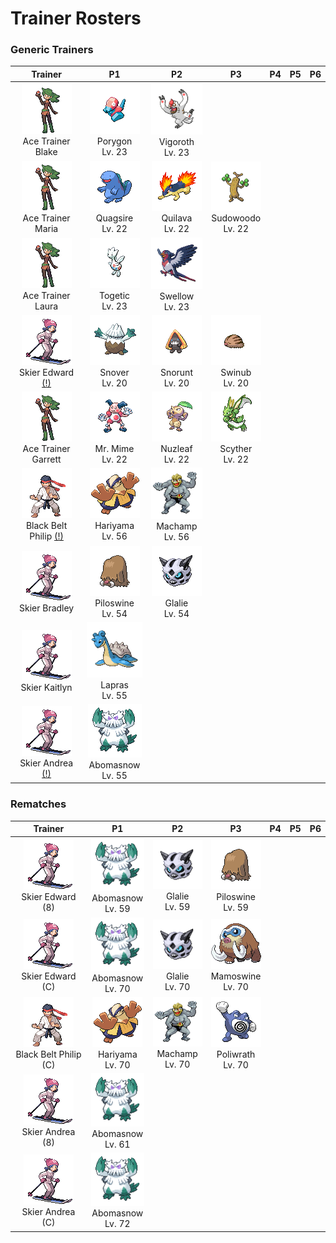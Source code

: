 # Trainer Rosters

### Generic Trainers

| Trainer | P1 | P2 | P3 | P4 | P5 | P6 |
|:-------:|:--:|:--:|:--:|:--:|:--:|:--:|
| ![Ace Trainer Blake](../../assets/trainers/ace_trainer.png "Ace Trainer Blake")<br>Ace Trainer Blake | ![Porygon](../../assets/sprites/porygon/front.gif "Porygon")<br>Porygon<br>Lv. 23 | ![Vigoroth](../../assets/sprites/vigoroth/front.gif "Vigoroth")<br>Vigoroth<br>Lv. 23 |
| ![Ace Trainer Maria](../../assets/trainers/ace_trainer.png "Ace Trainer Maria")<br>Ace Trainer Maria | ![Quagsire](../../assets/sprites/quagsire/front.gif "Quagsire")<br>Quagsire<br>Lv. 22 | ![Quilava](../../assets/sprites/quilava/front.gif "Quilava")<br>Quilava<br>Lv. 22 | ![Sudowoodo](../../assets/sprites/sudowoodo/front.gif "Sudowoodo")<br>Sudowoodo<br>Lv. 22 |
| ![Ace Trainer Laura](../../assets/trainers/ace_trainer.png "Ace Trainer Laura")<br>Ace Trainer Laura | ![Togetic](../../assets/sprites/togetic/front.gif "Togetic")<br>Togetic<br>Lv. 23 | ![Swellow](../../assets/sprites/swellow/front.gif "Swellow")<br>Swellow<br>Lv. 23 |
| ![Skier Edward [(!)](#rematches)](../../assets/trainers/skier.png "Skier Edward [(!)](#rematches)")<br>Skier Edward [(!)](#rematches) | ![Snover](../../assets/sprites/snover/front.gif "Snover")<br>Snover<br>Lv. 20 | ![Snorunt](../../assets/sprites/snorunt/front.gif "Snorunt")<br>Snorunt<br>Lv. 20 | ![Swinub](../../assets/sprites/swinub/front.gif "Swinub")<br>Swinub<br>Lv. 20 |
| ![Ace Trainer Garrett](../../assets/trainers/ace_trainer.png "Ace Trainer Garrett")<br>Ace Trainer Garrett | ![Mr. Mime](../../assets/sprites/mr-mime/front.gif "Mr. Mime")<br>Mr. Mime<br>Lv. 22 | ![Nuzleaf](../../assets/sprites/nuzleaf/front.gif "Nuzleaf")<br>Nuzleaf<br>Lv. 22 | ![Scyther](../../assets/sprites/scyther/front.gif "Scyther")<br>Scyther<br>Lv. 22 |
| ![Black Belt Philip [(!)](#rematches)](../../assets/trainers/black_belt.png "Black Belt Philip [(!)](#rematches)")<br>Black Belt Philip [(!)](#rematches) | ![Hariyama](../../assets/sprites/hariyama/front.gif "Hariyama")<br>Hariyama<br>Lv. 56 | ![Machamp](../../assets/sprites/machamp/front.gif "Machamp")<br>Machamp<br>Lv. 56 |
| ![Skier Bradley](../../assets/trainers/skier.png "Skier Bradley")<br>Skier Bradley | ![Piloswine](../../assets/sprites/piloswine/front.gif "Piloswine")<br>Piloswine<br>Lv. 54 | ![Glalie](../../assets/sprites/glalie/front.gif "Glalie")<br>Glalie<br>Lv. 54 |
| ![Skier Kaitlyn](../../assets/trainers/skier.png "Skier Kaitlyn")<br>Skier Kaitlyn | ![Lapras](../../assets/sprites/lapras/front.gif "Lapras")<br>Lapras<br>Lv. 55 |
| ![Skier Andrea [(!)](#rematches)](../../assets/trainers/skier.png "Skier Andrea [(!)](#rematches)")<br>Skier Andrea [(!)](#rematches) | ![Abomasnow](../../assets/sprites/abomasnow/front.gif "Abomasnow")<br>Abomasnow<br>Lv. 55 |


### Rematches

| Trainer | P1 | P2 | P3 | P4 | P5 | P6 |
|:-------:|:--:|:--:|:--:|:--:|:--:|:--:|
| ![Skier Edward (8)](../../assets/trainers/skier.png "Skier Edward (8)")<br>Skier Edward (8) | ![Abomasnow](../../assets/sprites/abomasnow/front.gif "Abomasnow")<br>Abomasnow<br>Lv. 59 | ![Glalie](../../assets/sprites/glalie/front.gif "Glalie")<br>Glalie<br>Lv. 59 | ![Piloswine](../../assets/sprites/piloswine/front.gif "Piloswine")<br>Piloswine<br>Lv. 59 |
| ![Skier Edward (C)](../../assets/trainers/skier.png "Skier Edward (C)")<br>Skier Edward (C) | ![Abomasnow](../../assets/sprites/abomasnow/front.gif "Abomasnow")<br>Abomasnow<br>Lv. 70 | ![Glalie](../../assets/sprites/glalie/front.gif "Glalie")<br>Glalie<br>Lv. 70 | ![Mamoswine](../../assets/sprites/mamoswine/front.gif "Mamoswine")<br>Mamoswine<br>Lv. 70 |
| ![Black Belt Philip (C)](../../assets/trainers/black_belt.png "Black Belt Philip (C)")<br>Black Belt Philip (C) | ![Hariyama](../../assets/sprites/hariyama/front.gif "Hariyama")<br>Hariyama<br>Lv. 70 | ![Machamp](../../assets/sprites/machamp/front.gif "Machamp")<br>Machamp<br>Lv. 70 | ![Poliwrath](../../assets/sprites/poliwrath/front.gif "Poliwrath")<br>Poliwrath<br>Lv. 70 |
| ![Skier Andrea (8)](../../assets/trainers/skier.png "Skier Andrea (8)")<br>Skier Andrea (8) | ![Abomasnow](../../assets/sprites/abomasnow/front.gif "Abomasnow")<br>Abomasnow<br>Lv. 61 |
| ![Skier Andrea (C)](../../assets/trainers/skier.png "Skier Andrea (C)")<br>Skier Andrea (C) | ![Abomasnow](../../assets/sprites/abomasnow/front.gif "Abomasnow")<br>Abomasnow<br>Lv. 72 |

